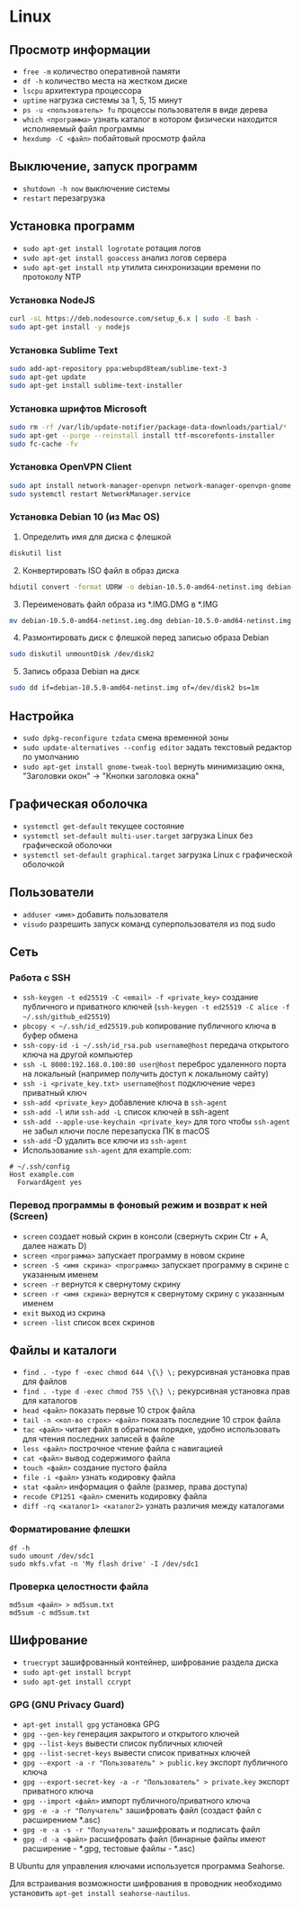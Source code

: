 # Linux

## Просмотр информации

* `free -m` количество оперативной памяти
* `df -h` количество места на жестком диске
* `lscpu` архитектура процессора
* `uptime` нагрузка системы за 1, 5, 15 минут
* `ps -u <пользователь> fu` процессы пользователя в виде дерева
* `which <программа>` узнать каталог в котором физически находится исполняемый файл программы
* `hexdump -C <файл>` побайтовый просмотр файла

## Выключение, запуск программ

* `shutdown -h now` выключение системы
* `restart` перезагрузка

## Установка программ

* `sudo apt-get install logrotate` ротация логов
* `sudo apt-get install goaccess` анализ логов сервера
* `sudo apt-get install ntp` утилита синхронизации времени по протоколу NTP
 
### Установка NodeJS

```bash
curl -sL https://deb.nodesource.com/setup_6.x | sudo -E bash -
sudo apt-get install -y nodejs
```

### Установка Sublime Text

```bash
sudo add-apt-repository ppa:webupd8team/sublime-text-3
sudo apt-get update
sudo apt-get install sublime-text-installer
```

### Установка шрифтов Microsoft

```bash
sudo rm -rf /var/lib/update-notifier/package-data-downloads/partial/*
sudo apt-get --purge --reinstall install ttf-mscorefonts-installer
sudo fc-cache -fv
```

### Установка OpenVPN Client

```bash
sudo apt install network-manager-openvpn network-manager-openvpn-gnome
sudo systemctl restart NetworkManager.service
```

### Установка Debian 10 (из Mac OS)

1. Определить имя для диска с флешкой

```bash
diskutil list
```

2. Конвертировать ISO файл в образ диска

```bash
hdiutil convert -format UDRW -o debian-10.5.0-amd64-netinst.img debian-10.5.0-amd64-netinst.iso
```

3. Переименовать файл образа из *.IMG.DMG в *.IMG

```bash
mv debian-10.5.0-amd64-netinst.img.dmg debian-10.5.0-amd64-netinst.img
```

4. Размонтировать диск с флешкой перед записью образа Debian

```bash
sudo diskutil unmountDisk /dev/disk2
```

5. Запись образа Debian на диск

```bash
sudo dd if=debian-10.5.0-amd64-netinst.img of=/dev/disk2 bs=1m
```

## Настройка

* `sudo dpkg-reconfigure tzdata` смена временной зоны
* `sudo update-alternatives --config editor` задать текстовый редактор по умолчанию
* `sudo apt-get install gnome-tweak-tool` вернуть минимизацию окна, "Заголовки окон" -> "Кнопки заголовка окна"

## Графическая оболочка

* `systemctl get-default` текущее состояние
* `systemctl set-default multi-user.target` загрузка Linux без графической оболочки
* `systemctl set-default graphical.target` загрузка Linux с графической оболочкой

## Пользователи

* `adduser <имя>` добавить пользователя
* `visudo` разрешить запуск команд суперпользователя из под sudo

## Сеть


### Работа с SSH

* `ssh-keygen -t ed25519 -C <email> -f <private_key>` создание публичного и приватного ключей (`ssh-keygen -t ed25519 -C alice -f ~/.ssh/github_ed25519`)
* `pbcopy < ~/.ssh/id_ed25519.pub` копирование публичного ключа в буфер обмена
* `ssh-copy-id -i ~/.ssh/id_rsa.pub username@host` передача открытого ключа на другой компьютер
* `ssh -L 8000:192.168.0.100:80 user@host` переброс удаленного порта на локальный (например получить доступ к локальному сайту)
* `ssh -i <private_key.txt> username@host` подключение через приватный ключ
* `ssh-add <private_key>` добавление ключа в `ssh-agent`
* `ssh-add -l` или `ssh-add -L` список ключей в ssh-agent
* `ssh-add --apple-use-keychain <private_key>` для того чтобы `ssh-agent` не забыл ключи после перезапуска ПК в macOS
* `ssh-add` -D удалить все ключи из `ssh-agent`
* Использование `ssh-agent` для example.com:

```
# ~/.ssh/config
Host example.com
  ForwardAgent yes
```

### Перевод программы в фоновый режим и возврат к ней (Screen)

* `screen` создает новый скрин в консоли (свернуть скрин Ctr + A, далее нажать D)
* `screen <программа>` запускает программу в новом скрине
* `screen -S <имя скрина> <программа>` запускает программу в скрине с указанным именем
* `screen -r` вернутся к свернутому скрину
* `screen -r <имя скрина>` вернутся к свернутому скрину с указанным именем
* `exit` выход из скрина
* `screen -list` список всех скринов


## Файлы и каталоги

* `find . -type f -exec chmod 644 \{\} \;` рекурсивная установка прав для файлов
* `find . -type d -exec chmod 755 \{\} \;` рекурсивная установка прав для каталогов
* `head <файл>` показать первые 10 строк файла
* `tail -n <кол-во строк> <файл>` показать последние 10 строк файла
* `tac <файл>` читает файл в обратном порядке, удобно использовать для чтения последних записей в файле
* `less <файл>` построчное чтение файла с навигацией
* `cat <файл>` вывод содержимого файла
* `touch <файл>` создание пустого файла
* `file -i <файл>` узнать кодировку файла
* `stat <файл>` информация о файле (размер, права доступа)
* `recode CP1251 <файл>` сменить кодировку файла
* `diff -rq <каталог1> <каталог2>` узнать различия между каталогами

### Форматирование флешки

    df -h
    sudo umount /dev/sdc1
    sudo mkfs.vfat -n 'My flash drive' -I /dev/sdc1

### Проверка целостности файла

    md5sum <файл> > md5sum.txt
    md5sum -c md5sum.txt

## Шифрование

* `truecrypt` зашифрованный контейнер, шифрование раздела диска
* `sudo apt-get install bcrypt`
* `sudo apt-get install ccrypt`

### GPG (GNU Privacy Guard)

* `apt-get install gpg` установка GPG
* `gpg --gen-key` генерация закрытого и открытого ключей
* `gpg --list-keys` вывести список публичных ключей
* `gpg --list-secret-keys` вывести список приватных ключей
* `gpg --export -a -r "Пользователь" > public.key` экспорт публичного ключа
* `gpg --export-secret-key -a -r "Пользователь" > private.key` экспорт приватного ключа
* `gpg --import <файл>` импорт публичного/приватного ключа
* `gpg -e -a -r "Получатель"` зашифровать файл (создаст файл с расширением \*.asc)
* `gpg -e -a -s -r "Получатель"` зашифровать и подписать файл
* `gpg -d -a <файл>` расшифровать файл (бинарные файлы имеют расширение - \*.gpg, тестовые файлы - \*.asc)

В Ubuntu для управления ключами используется программа Seahorse.

Для встраивания возможности шифрования в проводник необходимо установить `apt-get install seahorse-nautilus`.
